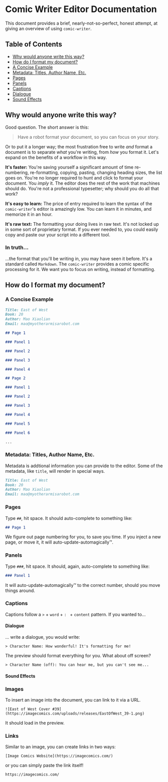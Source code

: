 # Comic Writer Editor Documentation

This document provides a brief, nearly-not-so-perfect, honest attempt, at giving an overview of using `comic-writer`.

## Table of Contents
- [Why would anyone write this way?](#why-would-anyone-write-this-way)
- [How do I format my document?](#how-do-i-format-my-document)
- [A Concise Example](#a-concise-example)
- [Metadata: Titles, Author Name, Etc.](#metadata-titles-author-name-etc)
- [Pages](#pages)
- [Panels](#panels)
- [Captions](#captions)
- [Dialogue](#dialogue)
- [Sound Effects](#sound-effects)
<!-- - [Other](#other) -->

## Why would anyone write this way?

Good question. The short answer is this:

> Have a robot format your document, so you can focus on your story.

Or to put it a longer way; the most frustration free to write *and* format a document is to separate *what* you're writing, from *how* you format it. Let's expand on the benefits of a workflow in this way.

**It's faster:** You're saving yourself a significant amount of time re-numbering, re-formatting, copying, pasting, changing heading sizes, the list goes on. You're no longer required to hunt and click to format your document. You *imply* it. The editor does the rest of the work that machines should do. You're not a professional typesetter; why should you do all that work?

**It's easy to learn:** The price of entry required to learn the syntax of the `comic-writer`'s editor is amazingly low. You can learn it in minutes, and memorize it in an hour. 

**It's raw text:** The formatting your doing lives in raw text. It's not locked up in some sort of proprietary format. If you ever needed to, you could easily copy and paste our your script into a different tool. 

### In truth...

...the format that you'll be writing in, you may have seen it before. It's a standard called `Markdown`. The `comic-writer` provides a comic specific processing for it. We want you to focus on writing, instead of formatting.

## How do I format my document?

### A Concise Example

```Markdown
Title: East of West
Book: 20
Author: Mao Xiaolian
Email: mao@myotherarmisarobot.com

## Page 1

### Panel 1

### Panel 2

### Panel 3

### Panel 4

## Page 2

### Panel 1

### Panel 2

### Panel 3

### Panel 4

### Panel 5

### Panel 6

...
```
### Metadata: Titles, Author Name, Etc.

Metadata is addtional information you can provide to the editor. Some of the metadata, like `title`, will render in special ways.

```markdown
Title: East of West
Book: 20
Author: Mao Xiaolian
Email: mao@myotherarmisarobot.com
```

### Pages

Type `##`, hit space. It should auto-complete to something like:

```markdown
## Page 1
```
We figure out page numbering for you, to save you time. If you inject a new page, or move it, it will auto-update-automagically™.

### Panels
Type `###`, hit space. It should, again, auto-complete to something like:
```markdown
### Panel 1
```
It will auto-update-automagically™ to the correct number, should you move things around.

### Captions
Captions follow a `>` + `word` + `: ` + `content` pattern. If you wanted to...

#### Dialogue

... write a dialogue, you would write:

```
> Character Name: How wonderful! It's formatting for me!
```

The preview should format everything for you. What about off screen?

```
> Character Name (off): You can hear me, but you can't see me...
```

#### Sound Effects

### Images

To insert an image into the document, you can link to it via a URL.

```
![East of West Cover #39](https://imagecomics.com/uploads/releases/EastOfWest_39-1.png)
```
It should load in the preview.

### Links

Similar to an image, you can create links in two ways:
```
[Image Comics Website](https://imagecomics.com/)
```
or you can simply paste the link itself!
```
https://imagecomics.com/
```

<!-- ### Other -->
